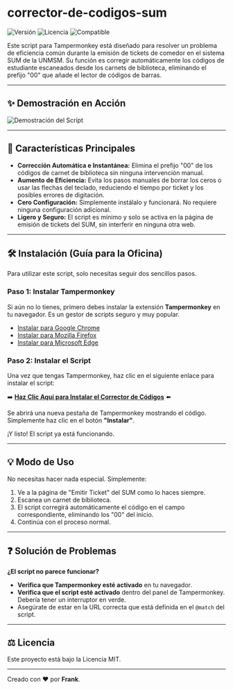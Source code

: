 #  corrector-de-codigos-sum

![Versión](https://img.shields.io/badge/versi%C3%B3n-1.0-blue)
![Licencia](https://img.shields.io/badge/licencia-MIT-green)
![Compatible](https://img.shields.io/badge/compatible%20con-Tampermonkey-orange)

Este script para Tampermonkey está diseñado para resolver un problema de eficiencia común durante la emisión de tickets de comedor en el sistema SUM de la UNMSM. Su función es corregir automáticamente los códigos de estudiante escaneados desde los carnets de biblioteca, eliminando el prefijo "00" que añade el lector de códigos de barras.

---

## ✨ Demostración en Acción

<!-- ESTA ES LA PARTE MÁS IMPORTANTE PARA QUE SEA "LLAMATIVO". Un GIF vale más que mil palabras.
1. Usa una herramienta gratuita como 'ScreenToGif' (Windows) o 'Kap' (Mac).
2. Graba tu pantalla mostrando cómo el script corrige el código "00..." al instante.
3. Sube el GIF a tu repositorio de GitHub.
4. Reemplaza la siguiente línea con el enlace a tu GIF. -->

![Demostración del Script](https://URL_DE_TU_GIF_AQUI.gif)

---

## 🚀 Características Principales

*   **Corrección Automática e Instantánea:** Elimina el prefijo "00" de los códigos de carnet de biblioteca sin ninguna intervención manual.
*   **Aumento de Eficiencia:** Evita los pasos manuales de borrar los ceros o usar las flechas del teclado, reduciendo el tiempo por ticket y los posibles errores de digitación.
*   **Cero Configuración:** Simplemente instálalo y funcionará. No requiere ninguna configuración adicional.
*   **Ligero y Seguro:** El script es mínimo y solo se activa en la página de emisión de tickets del SUM, sin interferir en ninguna otra web.

---

## 🛠️ Instalación (Guía para la Oficina)

Para utilizar este script, solo necesitas seguir dos sencillos pasos.

### Paso 1: Instalar Tampermonkey

Si aún no lo tienes, primero debes instalar la extensión **Tampermonkey** en tu navegador. Es un gestor de scripts seguro y muy popular.

*   [Instalar para Google Chrome](https://chrome.google.com/webstore/detail/tampermonkey/dhdgffkkebhmkfjojejmpbldmpobfkfo)
*   [Instalar para Mozilla Firefox](https://addons.mozilla.org/es/firefox/addon/tampermonkey/)
*   [Instalar para Microsoft Edge](https://microsoftedge.microsoft.com/addons/detail/tampermonkey/iikmkjmpaadaobahmlepeloendndfphd)

### Paso 2: Instalar el Script

Una vez que tengas Tampermonkey, haz clic en el siguiente enlace para instalar el script:

➡️ **[Haz Clic Aquí para Instalar el Corrector de Códigos](https://raw.githubusercontent.com/frank777ch/uicdreams/main/src/student-code/student-code.user.js)** ⬅️

Se abrirá una nueva pestaña de Tampermonkey mostrando el código. Simplemente haz clic en el botón **"Instalar"**.

¡Y listo! El script ya está funcionando.

---

## 💡 Modo de Uso

No necesitas hacer nada especial. Simplemente:

1.  Ve a la página de "Emitir Ticket" del SUM como lo haces siempre.
2.  Escanea un carnet de biblioteca.
3.  El script corregirá automáticamente el código en el campo correspondiente, eliminando los "00" del inicio.
4.  Continúa con el proceso normal.

---

## ❓ Solución de Problemas

**¿El script no parece funcionar?**
*   **Verifica que Tampermonkey esté activado** en tu navegador.
*   **Verifica que el script esté activado** dentro del panel de Tampermonkey. Debería tener un interruptor en verde.
*   Asegúrate de estar en la URL correcta que está definida en el `@match` del script.

---

## ⚖️ Licencia

Este proyecto está bajo la Licencia MIT.

---

Creado con ❤️ por **Frank**.

<!-- Puedes añadir un enlace a tu perfil de GitHub o a alguna red social si quieres -->